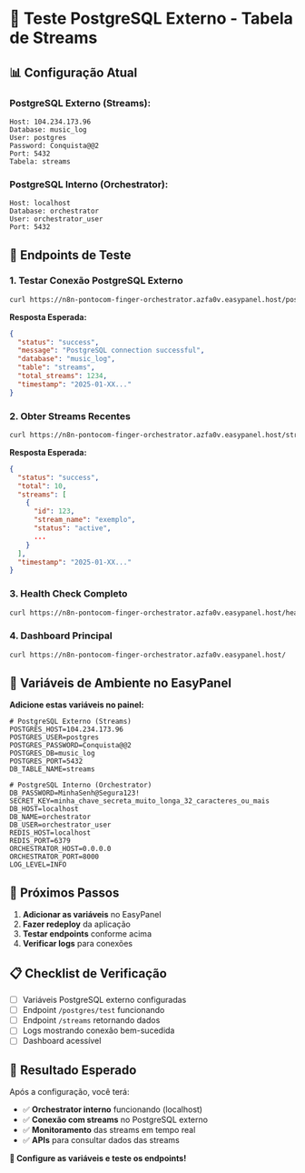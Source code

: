 # 🔗 Teste PostgreSQL Externo - Tabela de Streams

## 📊 **Configuração Atual**

### **PostgreSQL Externo (Streams):**
```
Host: 104.234.173.96
Database: music_log
User: postgres
Password: Conquista@@2
Port: 5432
Tabela: streams
```

### **PostgreSQL Interno (Orchestrator):**
```
Host: localhost
Database: orchestrator
User: orchestrator_user
Port: 5432
```

## 🧪 **Endpoints de Teste**

### 1. **Testar Conexão PostgreSQL Externo**
```bash
curl https://n8n-pontocom-finger-orchestrator.azfa0v.easypanel.host/postgres/test
```

**Resposta Esperada:**
```json
{
  "status": "success",
  "message": "PostgreSQL connection successful",
  "database": "music_log",
  "table": "streams",
  "total_streams": 1234,
  "timestamp": "2025-01-XX..."
}
```

### 2. **Obter Streams Recentes**
```bash
curl https://n8n-pontocom-finger-orchestrator.azfa0v.easypanel.host/streams
```

**Resposta Esperada:**
```json
{
  "status": "success",
  "total": 10,
  "streams": [
    {
      "id": 123,
      "stream_name": "exemplo",
      "status": "active",
      ...
    }
  ],
  "timestamp": "2025-01-XX..."
}
```

### 3. **Health Check Completo**
```bash
curl https://n8n-pontocom-finger-orchestrator.azfa0v.easypanel.host/health
```

### 4. **Dashboard Principal**
```bash
curl https://n8n-pontocom-finger-orchestrator.azfa0v.easypanel.host/
```

## 🔧 **Variáveis de Ambiente no EasyPanel**

**Adicione estas variáveis no painel:**

```env
# PostgreSQL Externo (Streams)
POSTGRES_HOST=104.234.173.96
POSTGRES_USER=postgres
POSTGRES_PASSWORD=Conquista@@2
POSTGRES_DB=music_log
POSTGRES_PORT=5432
DB_TABLE_NAME=streams

# PostgreSQL Interno (Orchestrator)
DB_PASSWORD=MinhaSenh@Segura123!
SECRET_KEY=minha_chave_secreta_muito_longa_32_caracteres_ou_mais
DB_HOST=localhost
DB_NAME=orchestrator
DB_USER=orchestrator_user
REDIS_HOST=localhost
REDIS_PORT=6379
ORCHESTRATOR_HOST=0.0.0.0
ORCHESTRATOR_PORT=8000
LOG_LEVEL=INFO
```

## 🚀 **Próximos Passos**

1. **Adicionar as variáveis** no EasyPanel
2. **Fazer redeploy** da aplicação
3. **Testar endpoints** conforme acima
4. **Verificar logs** para conexões

## 📋 **Checklist de Verificação**

- [ ] Variáveis PostgreSQL externo configuradas
- [ ] Endpoint `/postgres/test` funcionando
- [ ] Endpoint `/streams` retornando dados
- [ ] Logs mostrando conexão bem-sucedida
- [ ] Dashboard acessível

## 🎯 **Resultado Esperado**

Após a configuração, você terá:

- ✅ **Orchestrator interno** funcionando (localhost)
- ✅ **Conexão com streams** no PostgreSQL externo
- ✅ **Monitoramento** das streams em tempo real
- ✅ **APIs** para consultar dados das streams

**🚀 Configure as variáveis e teste os endpoints!**